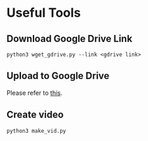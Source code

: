 # Useful Tools

## Download Google Drive Link

```
python3 wget_gdrive.py --link <gdrive link>
```

## Upload to Google Drive

Please refer to [this](./upload_gdrive.md).


## Create video

```
python3 make_vid.py
```